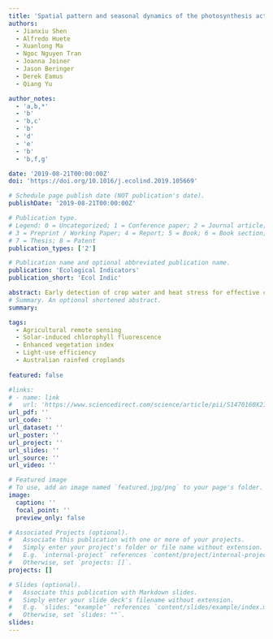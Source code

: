 ```yaml
---
title: 'Spatial pattern and seasonal dynamics of the photosynthesis activity across Australian rainfed croplands'
authors:
  - Jianxiu Shen
  - Alfredo Huete
  - Xuanlong Ma
  - Ngoc Nguyen Tran
  - Joanna Joiner
  - Jason Beringer
  - Derek Eamus
  - Qiang Yu

author_notes:
  - 'a,b,*'
  - 'b'
  - 'b,c'
  - 'b'
  - 'd'
  - 'e'
  - 'b'
  - 'b,f,g'

date: '2019-08-21T00:00:00Z'
doi: 'https://doi.org/10.1016/j.ecolind.2019.105669'

# Schedule page publish date (NOT publication's date).
publishDate: '2019-08-21T00:00:00Z'

# Publication type.
# Legend: 0 = Uncategorized; 1 = Conference paper; 2 = Journal article;
# 3 = Preprint / Working Paper; 4 = Report; 5 = Book; 6 = Book section;
# 7 = Thesis; 8 = Patent
publication_types: ['2']

# Publication name and optional abbreviated publication name.
publication: 'Ecological Indicators'
publication_short: 'Ecol Indic'

abstract: Early detection of crop water and heat stress for effective crop management requires continuous and accurate monitoring of cropland photosynthesis activity. Satellite measurements can complement the restrictive coverage afforded by in-situ measurements and have the potential to facilitate the monitoring of cropland photosynthesis over a large spatial scale in a cost-effective manner. Traditionally, space-based monitoring of cropland photosynthetic activity, especially Light-use efficiency (LUE), has relied on empirical relationships between satellite spectral reflectance and ground climate and vegetation conditions. Space-borne retrievals of sun-induced chlorophyll fluorescence (SIF), an independent measurement, has shown to provide a more direct estimation of photosynthetic activity than traditional methods, and may further allow the inference of LUE. This study has empirically explored the possibility of remotely monitoring large-scale LUE by calculating the ratio of photosynthetically active radiation (PAR) normalized SIF to the Enhanced Vegetation Index (EVI). We applied this calculation to demonstrate the spatial patterns and seasonal dynamics of LUE and its related measurements in response to land surface temperature (LST) across Australian rainfed croplands from 2007 to 2016. LST was used to provide an integrated measure of vegetation water and heat stress at the canopy level. Our results showed that LUE tends to be higher in the geographical middle zones than in either the warmer northern or the cooler southern regions. Temporally, we found that there was a seasonal asymmetry of LUE and its related measurements in response to LST change throughout the winter crop-growing season. Statistical tests revealed that the optimum LST range for satellite-based LUE was 16.6–17.6 °C during August. The more LST exceeded this optimum, the more sensitive LUE was found to be. Pixels in August with optimum LST across the ten-year sampling period (Augusts of 2007–2016) were distributed in the southern-middle to middle zones of the Australian rainfed croplands. Our results provide new opportunities for large-scale cropland heat and drought stress detection under a future warmer and drier climate and can also support remote analyses of crop photosynthetic activity over large spatial scales.
# Summary. An optional shortened abstract.
summary: 

tags:
  - Agricultural remote sensing
  - Solar-induced chlorophyll fluorescence
  - Enhanced vegetation index
  - Light-use efficiency
  - Australian rainfed croplands
  
featured: false

#links:
# - name: link
#   url: 'https://www.sciencedirect.com/science/article/pii/S1470160X21006658'
url_pdf: ''
url_code: ''
url_dataset: ''
url_poster: ''
url_project: ''
url_slides: ''
url_source: ''
url_video: ''

# Featured image
# To use, add an image named `featured.jpg/png` to your page's folder.
image:
  caption: ''
  focal_point: ''
  preview_only: false

# Associated Projects (optional).
#   Associate this publication with one or more of your projects.
#   Simply enter your project's folder or file name without extension.
#   E.g. `internal-project` references `content/project/internal-project/index.md`.
#   Otherwise, set `projects: []`.
projects: []

# Slides (optional).
#   Associate this publication with Markdown slides.
#   Simply enter your slide deck's filename without extension.
#   E.g. `slides: "example"` references `content/slides/example/index.md`.
#   Otherwise, set `slides: ""`.
slides:
---
```



